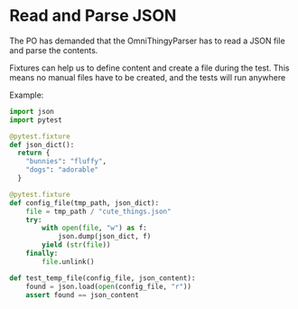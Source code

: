 # Read and Parse JSON

The PO has demanded that the OmniThingyParser has to read a JSON file and parse the contents. 

Fixtures can help us to define content and create a file during the test. This means no manual files have to be created, and the tests will run anywhere

Example:
```python
import json
import pytest

@pytest.fixture
def json_dict():
  return {
    "bunnies": "fluffy",
    "dogs": "adorable"
  }

@pytest.fixture
def config_file(tmp_path, json_dict):
    file = tmp_path / "cute_things.json"
    try:
        with open(file, "w") as f:
            json.dump(json_dict, f)
        yield (str(file))
    finally:
        file.unlink()

def test_temp_file(config_file, json_content):
    found = json.load(open(config_file, "r"))
    assert found == json_content
```